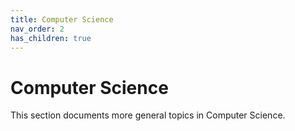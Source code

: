 ```yaml
---
title: Computer Science
nav_order: 2
has_children: true
---
```


# Computer Science

This section documents more general topics in Computer Science.